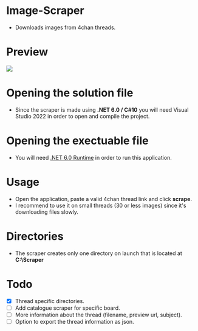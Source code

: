 # Image-Scraper
 * Downloads images from 4chan threads.

# Preview
 ![](https://cdn.discordapp.com/attachments/916391368480415744/989314097499754566/Scraper_Preview.gif)

# Opening the solution file
 * Since the scraper is made using **.NET 6.0 / C#10** you will need Visual Studio 2022 in order to open and compile the project.

# Opening the exectuable file
 * You will need [.NET 6.0 Runtime](https://dotnet.microsoft.com/en-us/download/dotnet/6.0/runtime?cid=getdotnetcore) in order to run this application.

# Usage
 * Open the application, paste a valid 4chan thread link and click **scrape**.  
 * I recommend to use it on small threads (30 or less images) since it's downloading files slowly.

# Directories
 * The scraper creates only one directory on launch that is located at **C:\\Scraper**

# Todo
- [X] Thread specific directories.
- [ ] Add catalogue scraper for specific board.
- [ ] More information about the thread (filename, preview url, subject).
- [ ] Option to export the thread information as json.
